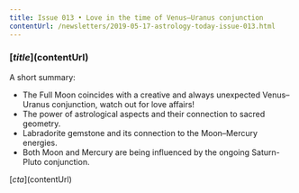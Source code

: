 ```yaml
---
title: Issue 013 • Love in the time of Venus–Uranus conjunction
contentUrl: /newsletters/2019-05-17-astrology-today-issue-013.html
---
```


### [$title]($contentUrl)

A short summary:

* The Full Moon coincides with a creative and always unexpected Venus–Uranus conjunction, watch out for love affairs!
* The power of astrological aspects and their connection to sacred geometry.
* Labradorite gemstone and its connection to the Moon–Mercury energies.
* Both Moon and Mercury are being influenced by the ongoing Saturn-Pluto conjunction.

[$cta]($contentUrl)
